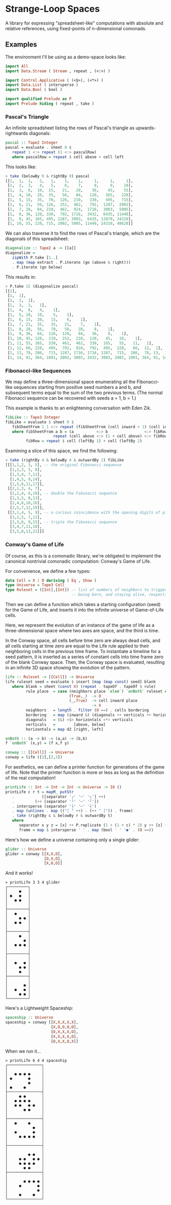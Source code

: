 Strange-Loop Spaces
===================

A library for expressing "spreadsheet-like" computations with absolute and relative references, using fixed-points of n-dimensional comonads.

Examples
--------

The environment I'll be using as a demo-space looks like:
```Haskell
import All
import Data.Stream ( Stream , repeat , (<:>) )

import Control.Applicative ( (<$>), (<*>) )
import Data.List ( intersperse )
import Data.Bool ( bool )

import qualified Prelude as P
import Prelude hiding ( repeat , take )
```

### Pascal's Triangle

An infinite spreadsheet listing the rows of Pascal's triangle as upwards-rightwards diagonals:

```Haskell
pascal :: Tape2 Integer
pascal = evaluate . sheet 0 $
   repeat 1 <:> repeat (1 <:> pascalRow)
   where pascalRow = repeat $ cell above + cell left
```

This looks like:

```Haskell
> take (belowBy 9 & rightBy 9) pascal
[[1,  1,  1,   1,   1,    1,    1,     1,     1,     1], 
 [1,  2,  3,   4,   5,    6,    7,     8,     9,    10], 
 [1,  3,  6,  10,  15,   21,   28,    36,    45,    55], 
 [1,  4, 10,  20,  35,   56,   84,   120,   165,   220], 
 [1,  5, 15,  35,  70,  126,  210,   330,   495,   715], 
 [1,  6, 21,  56, 126,  252,  462,   792,  1287,  2002], 
 [1,  7, 28,  84, 210,  462,  924,  1716,  3003,  5005], 
 [1,  8, 36, 120, 330,  792, 1716,  3432,  6435, 11440], 
 [1,  9, 45, 165, 495, 1287, 3003,  6435, 12870, 24310], 
 [1, 10, 55, 220, 715, 2002, 5005, 11440, 24310, 48620]]
```

We can also traverse it to find the rows of Pascal's triangle, which are the diagonals of this spreadsheet:

```Haskell
diagonalize :: Tape2 a -> [[a]]
diagonalize = 
   zipWith P.take [1..]
   . map (map extract . P.iterate (go (above & right)))
   . P.iterate (go below)
```

This results in:

```Haskell
> P.take 15 (diagonalize pascal)
[[1],
 [1,  1], 
 [1,  2,  1], 
 [1,  3,  3,   1], 
 [1,  4,  6,   4,    1], 
 [1,  5, 10,  10,    5,    1], 
 [1,  6, 15,  20,   15,    6,    1], 
 [1,  7, 21,  35,   35,   21,    7,    1], 
 [1,  8, 28,  56,   70,   56,   28,    8,    1], 
 [1,  9, 36,  84,  126,  126,   84,   36,    9,    1], 
 [1, 10, 45, 120,  210,  252,  210,  120,   45,   10,    1], 
 [1, 11, 55, 165,  330,  462,  462,  330,  165,   55,   11,   1], 
 [1, 12, 66, 220,  495,  792,  924,  792,  495,  220,   66,  12,  1], 
 [1, 13, 78, 286,  715, 1287, 1716, 1716, 1287,  715,  286,  78, 13,  1], 
 [1, 14, 91, 364, 1001, 2002, 3003, 3432, 3003, 2002, 1001, 364, 91, 14, 1]]
```

### Fibonacci-like Sequences

We may define a three-dimensional space enumerating all the Fibonacci-like sequences starting from positive seed numbers a and b, and subsequent terms equal to the sum of the two previous terms. (The normal Fibonacci sequence can be recovered with seeds a = 1, b = 1.)

This example is thanks to an enlightening conversation with Eden Zik.

```Haskell
fibLike :: Tape3 Integer
fibLike = evaluate $ sheet 0 $
   fibSheetFrom 1 1 <:> repeat (fibSheetFrom (cell inward + 1) (cell inward))
   where fibSheetFrom a b = (a          <:> b                <:> fibRow) <:>
                     repeat (cell above <:> (1 + cell above) <:> fibRow)
         fibRow = repeat $ cell (leftBy 1) + cell (leftBy 2)
```

Examining a slice of this space, we find the following:

```Haskell
> take (rightBy 4 & belowBy 4 & outwardBy 2) fibLike
[[[1,1,2, 3, 5], -- the original Fibonacci sequence
  [1,2,3, 5, 8],
  [1,3,4, 7,11],
  [1,4,5, 9,14],
  [1,5,6,11,17]],
 [[2,1,3, 4, 7],
  [2,2,4, 6,10], -- double the Fibonacci sequence
  [2,3,5, 8,13],
  [2,4,6,10,16],
  [2,5,7,12,19]],
 [[3,1,4, 5, 9], -- a curious coincidence with the opening digits of pi
  [3,2,5, 7,12],
  [3,3,6, 9,15], -- triple the Fibonacci sequence
  [3,4,7,11,18],
  [3,5,8,13,21]]]
```

### Conway's Game of Life

Of course, as this is a comonadic library, we're obligated to implement the canonical nontrivial comonadic computation: Conway's Game of Life.

For convenience, we define a few types:

```Haskell
data Cell = X | O deriving ( Eq , Show )
type Universe = Tape3 Cell
type Ruleset = ([Int],[Int]) -- list of numbers of neighbors to trigger
                             -- being born, and staying alive, respectively
```

Then we can define a function which takes a starting configuration (seed) for the Game of Life, and inserts it into the infinite universe of Game-of-Life cells.

Here, we represent the evolution of an instance of the game of life as a three-dimensional space where two axes are space, and the third is time.

In the Conway space, all cells before time zero are always dead cells, and all cells starting at time zero are equal to the Life rule applied to their neighboring cells in the previous time frame. To instantiate a timeline for a seed pattern, it is inserted as a series of constant cells into time frame zero of the blank Conway space. Then, the Conway space is evaluated, resulting in an infinite 3D space showing the evolution of the pattern.

```Haskell
life :: Ruleset -> [[Cell]] -> Universe
life ruleset seed = evaluate $ insert [map (map const) seed] blank
   where blank = sheet (const X) (repeat . tapeOf . tapeOf $ rule)
         rule place  = case (neighbors place `elem`) `onBoth` ruleset of
                            (True,_)  -> O
                            (_,True)  -> cell inward place
                            _         -> X
         neighbors   = length . filter (O ==) . cells bordering
         bordering   = map (inward &) (diagonals ++ verticals ++ horizontals)
         diagonals   = (&) <$> horizontals <*> verticals
         verticals   =        [above, below]
         horizontals = map d2 [right, left]

onBoth :: (a -> b) -> (a,a) -> (b,b)
f `onBoth` (x,y) = (f x,f y)

conway :: [[Cell]] -> Universe
conway = life ([3],[2,3])
```

For aesthetics, we can define a printer function for generations of the game of life. Note that the printer function is more or less as long as the definition of the real computation!

```Haskell
printLife :: Int -> Int -> Int -> Universe -> IO ()
printLife c r t = mapM_ putStr
   .            ([separator '┌' '─' '┐'] ++)
   .         (++ [separator '└' '─' '┘']) 
   . intersperse (separator '├' '─' '┤')
   . map (unlines . map (("│ " ++) . (++ " │")) . frame)
   . take (rightBy c & belowBy r & outwardBy t)
   where
      separator x y z = [x] ++ P.replicate (1 + (1 + c) * 2) y ++ [z] ++ "\n"
      frame = map $ intersperse ' ' . map (bool ' ' '●' . (O ==))
```

Here's how we define a universe containing only a single glider:

```Haskell
glider :: Universe
glider = conway [[X,X,O],
                 [O,X,O],
                 [X,O,O]]
```

And it works!

```
> printLife 3 3 4 glider
┌─────────┐
│     ●   │
│ ●   ●   │
│   ● ●   │
│         │
├─────────┤
│   ●     │
│     ● ● │
│   ● ●   │
│         │
├─────────┤
│     ●   │
│       ● │
│   ● ● ● │
│         │
├─────────┤
│         │
│   ●   ● │
│     ● ● │
│     ●   │
├─────────┤
│         │
│       ● │
│   ●   ● │
│     ● ● │
└─────────┘
```

Here's a Lightweight Spaceship:

```Haskell
spaceship :: Universe
spaceship = conway [[X,X,X,X,X],
                    [X,O,O,O,O],
                    [O,X,X,X,O],
                    [X,X,X,X,O],
                    [O,X,X,O,X]]
```

When we run it...

```
> printLife 6 4 4 spaceship
┌───────────────┐
│               │
│   ● ● ● ●     │
│ ●       ●     │
│         ●     │
│ ●     ●       │
├───────────────┤
│     ● ●       │
│   ● ● ● ●     │
│   ● ●   ● ●   │
│       ● ●     │
│               │
├───────────────┤
│   ●     ●     │
│           ●   │
│   ●       ●   │
│     ● ● ● ●   │
│               │
├───────────────┤
│               │
│         ● ●   │
│     ● ●   ● ● │
│     ● ● ● ●   │
│       ● ●     │
├───────────────┤
│               │
│       ● ● ● ● │
│     ●       ● │
│             ● │
│     ●     ●   │
└───────────────┘
```

